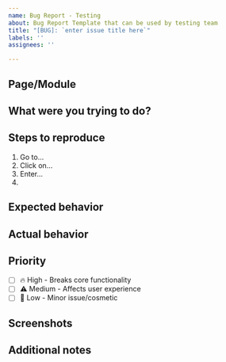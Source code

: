 ```yaml
---
name: Bug Report - Testing
about: Bug Report Template that can be used by testing team
title: "[BUG]: `enter issue title here`"
labels: ''
assignees: ''

---
```


## Page/Module
<!-- Which page were you testing? (e.g., Parishioner Management, Event Management, Sacrament Records, Transaction Page) -->

## What were you trying to do?
<!-- Describe what you were testing -->

## Steps to reproduce
1. Go to...
2. Click on...
3. Enter...
4. 

## Expected behavior
<!-- What should have happened? -->

## Actual behavior
<!-- What actually happened instead? -->

## Priority
<!-- Check one -->
- [ ] 🔥 High - Breaks core functionality
- [ ] ⚠️ Medium - Affects user experience  
- [ ] 🐛 Low - Minor issue/cosmetic

## Screenshots
<!-- Drag and drop images here if helpful (optional) -->

## Additional notes
<!-- Any other details that might help? -->
